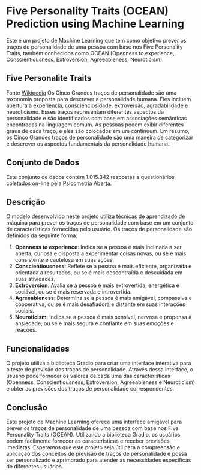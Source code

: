 # Five Personality Traits (OCEAN) Prediction using Machine Learning
Este é um projeto de Machine Learning que tem como objetivo prever os traços de personalidade de uma pessoa com base nos Five Personality Traits, também conhecidos como OCEAN (Openness to experience, Conscientiousness, Extroversion, Agreeableness, Neuroticism).


## Five Personalite Traits
Fonte [Wikipedia](https://en.wikipedia.org/wiki/Big_Five_personality_traits)
Os Cinco Grandes traços de personalidade são uma taxonomia proposta para descrever a personalidade humana. Eles incluem abertura à experiência, conscienciosidade, extroversão, agradabilidade e neuroticismo. Esses traços representam diferentes aspectos da personalidade e são identificados com base em associações semânticas encontradas na linguagem comum. As pessoas podem exibir diferentes graus de cada traço, e eles são colocados em um continuum. Em resumo, os Cinco Grandes traços de personalidade são uma maneira de categorizar e descrever os aspectos fundamentais da personalidade humana.

## Conjunto de Dados
Este conjunto de dados contém 1.015.342 respostas a questionários coletados on-line pela [Psicometria Aberta](https://openpsychometrics.org/tests/IPIP-BFFM/).

## Descrição
O modelo desenvolvido neste projeto utiliza técnicas de aprendizado de máquina para prever os traços de personalidade com base em um conjunto de características fornecidas pelo usuário. Os traços de personalidade são definidos da seguinte forma:

1. **Openness to experience**: Indica se a pessoa é mais inclinada a ser aberta, curiosa e disposta a experimentar coisas novas, ou se é mais consistente e cautelosa em suas ações.
2. **Conscientiousness**: Reflete se a pessoa é mais eficiente, organizada e orientada a resultados, ou se é mais descontraída e descuidada em suas atividades.
3. **Extroversion**: Avalia se a pessoa é mais extrovertida, energética e sociável, ou se é mais reservada e introvertida.
4. **Agreeableness**: Determina se a pessoa é mais amigável, compassiva e cooperativa, ou se é mais desafiadora e distante em suas interações sociais.
5. **Neuroticism**: Indica se a pessoa é mais sensível, nervosa e propensa à ansiedade, ou se é mais segura e confiante em suas emoções e reações.

## Funcionalidades
O projeto utiliza a biblioteca Gradio para criar uma interface interativa para o teste de previsão dos traços de personalidade. Através dessa interface, o usuário pode fornecer os valores de cada uma das características (Openness, Conscientiousness, Extroversion, Agreeableness e Neuroticism) e obter as previsões dos traços de personalidade correspondentes.

## Conclusão
Este projeto de Machine Learning oferece uma interface amigável para prever os traços de personalidade de uma pessoa com base nos Five Personality Traits (OCEAN). Utilizando a biblioteca Gradio, os usuários podem facilmente fornecer as características e receber previsões imediatas. Esperamos que este projeto seja útil para a compreensão e aplicação dos conceitos de previsão de traços de personalidade e possa ser personalizado e aprimorado para atender às necessidades específicas de diferentes usuários.

